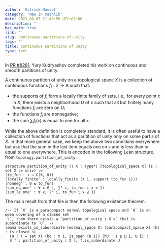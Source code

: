 ```yaml
---
author: 'Patrick Massot'
category: 'New in mathlib'
date: 2021-08-07 21:49:56 UTC+02:00
description: ''
has_math: true
link: ''
slug: continuous-partitions-of-unity
tags: ''
title: Continuous partitions of unity
type: text
---
```

In [PR #8281](https://github.com/leanprover-community/mathlib/pull/8281), Yury
Kudryashov completed his work on continuous and smooth partitions of unity.

A continuous partition of unity on a topological space $X$ is a collection of continuous functions
$f_i : X → ℝ$ such that:

* the supports of $f_i$ form a locally finite family of sets, i.e., for every point $x$ in $X$, there
  exists a neighborhood $U$ of $x$ such that all but finitely many functions $f_i$ are zero on $U$;
* the functions $f_i$ are nonnegative;
* the sum $\sum_i f_i(x)$ is equal to one for all $x$.

While the above definition is completely standard, it is often useful to have a collection of
functions that act as a paritition of unity only on some part $s$ of $X$. In that more general case,
we keep the above two conditions everywhere but ask that the sum in the last item equals one on $s$
and is less than or equal to one everywhere. This is encoded in the following Lean structure, from
`topology.partition_of_unity`.

```lean
structure partition_of_unity (ι X : Type*) [topological_space X] (s : set X := univ) :=
(to_fun : ι → C(X, ℝ))
(locally_finite' : locally_finite (λ i, support (to_fun i)))
(nonneg' : 0 ≤ to_fun)
(sum_eq_one' : ∀ x ∈ s, ∑ᶠ i, to_fun i x = 1)
(sum_le_one' : ∀ x, ∑ᶠ i, to_fun i x ≤ 1)
```

The main result from that file is then the following existence theorem.

```lean
/-- If `X` is a paracompact normal topological space and `U` is an open covering of a closed set
`s`, then there exists a `partition_of_unity ι X s` that is subordinate to `U`. -/
lemma exists_is_subordinate [normal_space X] [paracompact_space X] (hs : is_closed s)
  (U : ι → set X) (ho : ∀ i, is_open (U i)) (hU : s ⊆ ⋃ i, U i) :
  ∃ f : partition_of_unity ι X s, f.is_subordinate U
```


